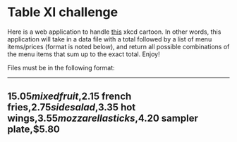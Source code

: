 Table XI challenge
=====================

Here is a web application to handle [this](http://imgs.xkcd.com/comics/np_complete.png) xkcd cartoon. In other words, this application will take in a data file with a total followed by a list of menu items/prices (format is noted below), and return all possible combinations of the menu items that sum up to the exact total. Enjoy!


Files must be in the following format:

-------------------------------
$15.05
mixed fruit,$2.15
french fries,$2.75
side salad,$3.35
hot wings,$3.55
mozzarella sticks,$4.20
sampler plate,$5.80
-------------------------------
